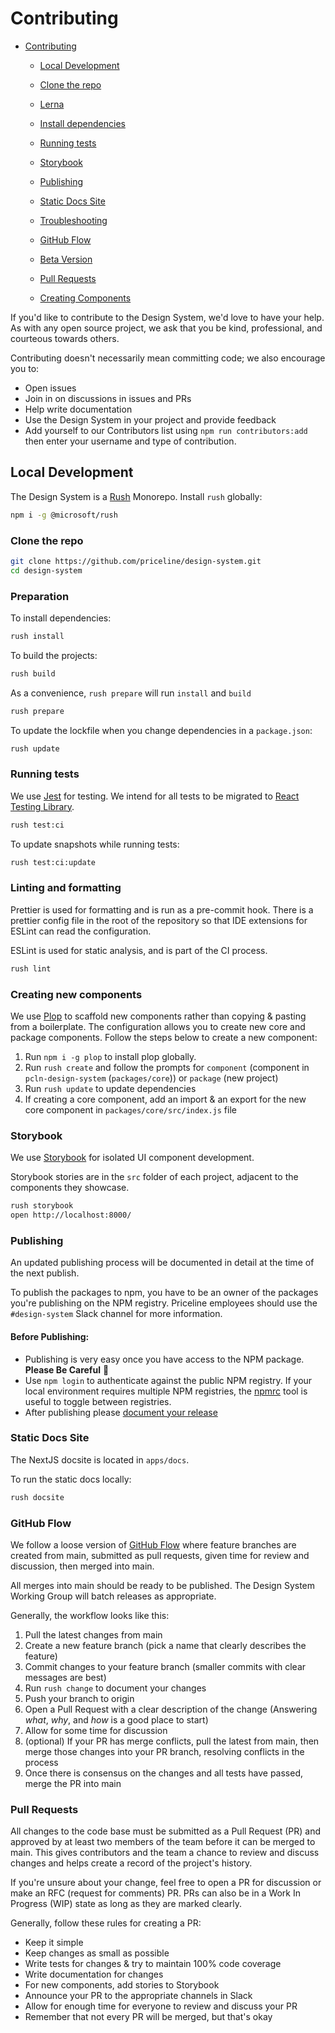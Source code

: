 # Contributing

- [Contributing](#contributing)

  - [Local Development](#local-development)
  - [Clone the repo](#clone-the-repo)
  - [Lerna](#lerna)
  - [Install dependencies](#install-dependencies)
  - [Running tests](#running-tests)
  - [Storybook](#storybook)
  - [Publishing](#publishing)
  - [Static Docs Site](#static-docs-site)
  - [Troubleshooting](#troubleshooting)
  - [GitHub Flow](#github-flow)
  - [Beta Version](#beta-version)
  - [Pull Requests](#pull-requests)

  - [Creating Components](COMPONENT_GUIDANCE.md)

If you'd like to contribute to the Design System, we'd love to have your help. As with any open source project, we ask that you be kind, professional, and courteous towards others.

Contributing doesn't necessarily mean committing code; we also encourage you to:

- Open issues
- Join in on discussions in issues and PRs
- Help write documentation
- Use the Design System in your project and provide feedback
- Add yourself to our Contributors list using `npm run contributors:add` then enter your username and type of contribution.

## Local Development

The Design System is a [Rush](https://rushjs.io/) Monorepo. Install `rush` globally:

```bash
npm i -g @microsoft/rush
```

### Clone the repo

```sh
git clone https://github.com/priceline/design-system.git
cd design-system
```

### Preparation

To install dependencies:

```sh
rush install
```

To build the projects:

```sh
rush build
```

As a convenience, `rush prepare` will run `install` and `build`

```sh
rush prepare
```

To update the lockfile when you change dependencies in a `package.json`:

```sh
rush update
```

### Running tests

We use [Jest][jest] for testing. We intend for all tests to be migrated to [React Testing Library](https://testing-library.com/docs/react-testing-library/intro).

```sh
rush test:ci
```

To update snapshots while running tests:

```sh
rush test:ci:update
```

### Linting and formatting

Prettier is used for formatting and is run as a pre-commit hook. There is a prettier config file in the root of the repository so that IDE extensions for ESLint can read the configuration.

ESLint is used for static analysis, and is part of the CI process.

```sh
rush lint
```

### Creating new components

We use [Plop](https://plopjs.com/) to scaffold new components rather than copying & pasting from a boilerplate.
The configuration allows you to create new core and package components.
Follow the steps below to create a new component:

1. Run `npm i -g plop` to install plop globally.
2. Run `rush create` and follow the prompts for `component` (component in `pcln-design-system` (`packages/core`)) or `package` (new project)
3. Run `rush update` to update dependencies
4. If creating a core component, add an import & an export for the new core component in `packages/core/src/index.js` file

### Storybook

We use [Storybook][storybook] for isolated UI component development.

Storybook stories are in the `src` folder of each project, adjacent to the components they showcase.

```sh
rush storybook
open http://localhost:8000/
```

### Publishing

An updated publishing process will be documented in detail at the time of the next publish.

To publish the packages to npm, you have to be an owner of the packages you're publishing on the NPM registry. Priceline employees should use the `#design-system` Slack channel for more information.

#### Before Publishing:

- Publishing is very easy once you have access to the NPM package. **Please Be Careful** 🤗
- Use `npm login` to authenticate against the public NPM registry. If your local environment requires multiple NPM registries, the [npmrc](https://www.npmjs.com/package/npmrc) tool is useful to toggle between registries.
- After publishing please [document your release](https://github.com/priceline/design-system/releases/new)

### Static Docs Site

The NextJS docsite is located in `apps/docs`.

To run the static docs locally:

```sh
rush docsite
```

### GitHub Flow

We follow a loose version of [GitHub Flow][github-flow] where feature branches
are created from main, submitted as pull requests, given time for review and
discussion, then merged into main.

All merges into main should be ready to be published. The Design System Working Group will batch releases as appropriate.

Generally, the workflow looks like this:

1. Pull the latest changes from main
1. Create a new feature branch (pick a name that clearly describes the feature)
1. Commit changes to your feature branch (smaller commits with clear messages are best)
1. Run `rush change` to document your changes
1. Push your branch to origin
1. Open a Pull Request with a clear description of the change (Answering _what_, _why_, and _how_ is a good place to start)
1. Allow for some time for discussion
1. (optional) If your PR has merge conflicts, pull the latest from main, then merge those changes into your PR branch, resolving conflicts in the process
1. Once there is consensus on the changes and all tests have passed, merge the PR into main

### Pull Requests

All changes to the code base must be submitted as a Pull Request (PR) and approved
by at least two members of the team before it can be merged to
main. This gives contributors and the team a chance to review and discuss
changes and helps create a record of the project's history.

If you're unsure about your change, feel free to open a PR for discussion or
make an RFC (request for comments) PR. PRs can also be in a Work In Progress
(WIP) state as long as they are marked clearly.

Generally, follow these rules for creating a PR:

- Keep it simple
- Keep changes as small as possible
- Write tests for changes & try to maintain 100% code coverage
- Write documentation for changes
- For new components, add stories to Storybook
- Announce your PR to the appropriate channels in Slack
- Allow for enough time for everyone to review and discuss your PR
- Remember that not every PR will be merged, but that's okay

[docs site]: https://priceline.github.io/design-system/
[github-flow]: https://guides.github.com/introduction/flow/
[issue]: https://github.com/priceline/design-system/issues/new
[jest]: https://facebook.github.io/jest/
[semver]: http://semver.org
[snapshots]: https://facebook.github.io/jest/docs/en/snapshot-testing.html#content
[storybook]: https://storybook.js.org
